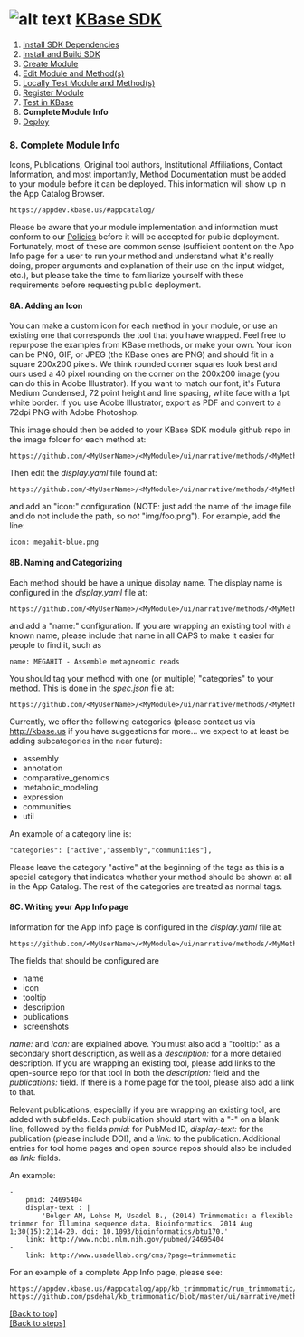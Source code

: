 # <A NAME="top"></A>![alt text](https://avatars2.githubusercontent.com/u/1263946?v=3&s=84 "KBase") [KBase SDK](../README.md)

1. [Install SDK Dependencies](kb_sdk_dependencies.md)
2. [Install and Build SDK](kb_sdk_install_and_build.md)
3. [Create Module](kb_sdk_create_module.md)
4. [Edit Module and Method(s)](kb_sdk_edit_module.md)
5. [Locally Test Module and Method(s)](kb_sdk_local_test_module.md)
6. [Register Module](kb_sdk_register_module.md)
7. [Test in KBase](kb_sdk_test_in_kbase.md)
8. **Complete Module Info**
9. [Deploy](kb_sdk_deploy.md)


### 8. Complete Module Info


Icons, Publications, Original tool authors, Institutional Affiliations, Contact Information, and most importantly, Method Documentation must be added to your module before it can be deployed.  This information will show up in the App Catalog Browser.

    https://appdev.kbase.us/#appcatalog/
    
Please be aware that your module implementation and information must conform to our [Policies](https://github.com/kbase/project_guides/blob/master/SDK_Guidelines.md) before it will be accepted for public deployment.  Fortunately, most of these are common sense (sufficient content on the App Info page for a user to run your method and understand what it's really doing, proper arguments and explanation of their use on the input widget, etc.), but please take the time to familiarize yourself with these requirements before requesting public deployment.


#### 8A. Adding an Icon

You can make a custom icon for each method in your module, or use an existing one that corresponds the tool that you have wrapped.  Feel free to repurpose the examples from KBase methods, or make your own.  Your icon can be PNG, GIF, or JPEG (the KBase ones are PNG) and should fit in a square 200x200 pixels.  We think rounded corner squares look best and ours used a 40 pixel rounding on the corner on the 200x200 image (you can do this in Adobe Illustrator).  If you want to match our font, it's Futura Medium Condensed, 72 point height and line spacing, white face with a 1pt white border.  If you use Adobe Illustrator, export as PDF and convert to a 72dpi PNG with Adobe Photoshop.

This image should then be added to your KBase SDK module github repo in the image folder for each method at:

    https://github.com/<MyUserName>/<MyModule>/ui/narrative/methods/<MyMethod>/img/

Then edit the *display.yaml* file found at:

    https://github.com/<MyUserName>/<MyModule>/ui/narrative/methods/<MyMethod>/display.yaml

and add an "icon:" configuration (NOTE: just add the name of the image file and do not include the path, so *not* "img/foo.png").  For example, add the line:

    icon: megahit-blue.png


#### 8B. Naming and Categorizing

Each method should be have a unique display name.  The display name is configured in the *display.yaml* file at:

    https://github.com/<MyUserName>/<MyModule>/ui/narrative/methods/<MyMethod>/display.yaml

and add a "name:" configuration.  If you are wrapping an existing tool with a known name, please include that name in all CAPS to make it easier for people to find it, such as

    name: MEGAHIT - Assemble metagneomic reads

You should tag your method with one (or multiple) "categories" to your method.  This is done in the *spec.json* file at:

    https://github.com/<MyUserName>/<MyModule>/ui/narrative/methods/<MyMethod>/spec.json

Currently, we offer the following categories (please contact us via http://kbase.us if you have suggestions for more... we expect to at least be adding subcategories in the near future):

- assembly
- annotation
- comparative_genomics
- metabolic_modeling
- expression
- communities
- util

An example of a category line is:

	"categories": ["active","assembly","communities"],

Please leave the category "active" at the beginning of the tags as this is a special category that indicates whether your method should be shown at all in the App Catalog.  The rest of the categories are treated as normal tags.


#### 8C. Writing your App Info page

Information for the App Info page is configured in the *display.yaml* file at:

    https://github.com/<MyUserName>/<MyModule>/ui/narrative/methods/<MyMethod>/display.yaml

The fields that should be configured are

- name
- icon
- tooltip
- description
- publications
- screenshots

*name:* and *icon:* are explained above.  You must also add a "tooltip:" as a secondary short description, as well as a *description:* for a more detailed description.  If you are wrapping an existing tool, please add links to the open-source repo for that tool in both the *description:* field and the *publications:* field.  If there is a home page for the tool, please also add a link to that.

Relevant publications, especially if you are wrapping an existing tool, are added with subfields.  Each publication should start with a "-" on a blank line, followed by the fields *pmid:* for PubMed ID, *display-text:* for the publication (please include DOI), and a *link:* to the publication.  Additional entries for tool home pages and open source repos should also be included as *link:* fields.

An example:

    -
        pmid: 24695404
        display-text : |
            'Bolger AM, Lohse M, Usadel B., (2014) Trimmomatic: a flexible trimmer for Illumina sequence data. Bioinformatics. 2014 Aug 1;30(15):2114-20. doi: 10.1093/bioinformatics/btu170.'
        link: http://www.ncbi.nlm.nih.gov/pubmed/24695404
    -
    	link: http://www.usadellab.org/cms/?page=trimmomatic

For an example of a complete App Info page, please see:

    https://appdev.kbase.us/#appcatalog/app/kb_trimmomatic/run_trimmomatic/dev
    https://github.com/psdehal/kb_trimmomatic/blob/master/ui/narrative/methods/run_trimmomatic/display.yaml
    

[\[Back to top\]](#top)<br>
[\[Back to steps\]](../README.md#steps)
